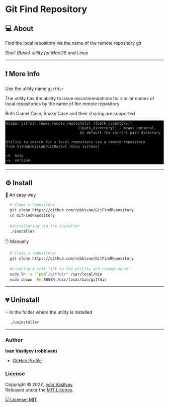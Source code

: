 # Git Find Repository

## :computer: About 

Find the local repository via the name of the remote repository git 

*Shell (Bash) utility for MacOS and Linux*

___
## :exclamation: More Info
Use the utility name `gitfdir`

The utility has the ability to issue recommendations for similar names of local repositories by the name of the remote repository

Both Camel Case, Snake Case and their sharing are supported

![](https://github.com/robbivan/dirt/blob/main/image.png)

___
## :gear: Install
:hammer: An easy way
```bash
  # Clone a repository
  git clone https://github.com/robbivan/GitFindRepository
  cd GitFindRepository

  #installation via the installer
  ./installer

```
:hand: Manually

```bash
  # Clone a repository
  git clone https://github.com/robbivan/GitFindRepository

  #creating a soft link to the utility and change owner
  sudo ln -s "`pwd`/gitfdir" /usr/local/bin
  sudo chown -Rh $USER /usr/local/bin/gitfdir

```
___
## :broken_heart: Uninstall
:sweat_drops: In the folder where the utility is installed
```bash
  ./uninstaller
```
___
### Author

**Ivan Vasilyev (robbivan)**

* [GitHub Profile](https://github.com/robbivan)


### License

Copyright © 2022, [Ivan Vasilyev](https://github.com/robbivan).  
Released under the [MIT License](LICENSE).



[![License: MIT](https://img.shields.io/badge/License-MIT-yellow.svg)](https://opensource.org/licenses/MIT)
